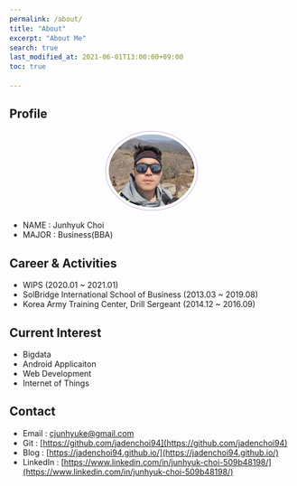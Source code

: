 ```yaml
---
permalink: /about/
title: "About"
excerpt: "About Me"
search: true
last_modified_at: 2021-06-01T13:00:00+09:00
toc: true

--- 
```


## Profile
<center><img src="/assets/images/selfie1.jpg" width="30%" height="30%" style="
border: 1px solid #cab6de;
border-radius: 50%;
padding: 5px;
-moz-border-radius: 50%;
-khtml-border-radius: 50%;
-webkit-border-radius: 50%;
"></center>


* NAME : Junhyuk Choi
* MAJOR : Business(BBA)

## Career & Activities
  - WIPS (2020.01 ~ 2021.01)
  - SolBridge International School of Business (2013.03 ~ 2019.08)
  - Korea Army Training Center, Drill Sergeant (2014.12 ~ 2016.09)

## Current Interest
 * Bigdata
 * Android Applicaiton 
 * Web Development
 * Internet of Things

## Contact
 * Email : cjunhyuke@gmail.com
 * Git : [https://github.com/jadenchoi94](https://github.com/jadenchoi94)
 * Blog : [https://jadenchoi94.github.io/](https://jadenchoi94.github.io/)
 * LinkedIn : [https://www.linkedin.com/in/junhyuk-choi-509b48198/](https://www.linkedin.com/in/junhyuk-choi-509b48198/)

